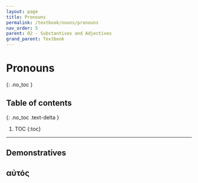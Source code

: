 ```yaml
---
layout: page
title: Pronouns
permalink: /textbook/nouns/pronouns
nav_order: 5
parent: 02 - Substantives and Adjectives
grand_parent: Textbook
---
```


# Pronouns
{: .no_toc }

## Table of contents
{: .no_toc .text-delta }

1. TOC
{:toc}

***

## Demonstratives

## αὐτός
